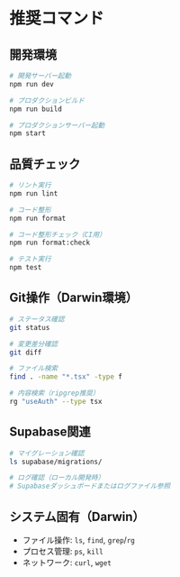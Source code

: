# 推奨コマンド

## 開発環境

```bash
# 開発サーバー起動
npm run dev

# プロダクションビルド
npm run build

# プロダクションサーバー起動
npm start
```

## 品質チェック

```bash
# リント実行
npm run lint

# コード整形
npm run format

# コード整形チェック（CI用）
npm run format:check

# テスト実行
npm test
```

## Git操作（Darwin環境）

```bash
# ステータス確認
git status

# 変更差分確認
git diff

# ファイル検索
find . -name "*.tsx" -type f

# 内容検索（ripgrep推奨）
rg "useAuth" --type tsx
```

## Supabase関連

```bash
# マイグレーション確認
ls supabase/migrations/

# ログ確認（ローカル開発時）
# Supabaseダッシュボードまたはログファイル参照
```

## システム固有（Darwin）

- ファイル操作: `ls`, `find`, `grep`/`rg`
- プロセス管理: `ps`, `kill`
- ネットワーク: `curl`, `wget`
